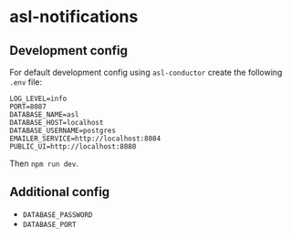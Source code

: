 # asl-notifications

## Development config

For default development config using `asl-conductor` create the following `.env` file:

```
LOG_LEVEL=info
PORT=8087
DATABASE_NAME=asl
DATABASE_HOST=localhost
DATABASE_USERNAME=postgres
EMAILER_SERVICE=http://localhost:8084
PUBLIC_UI=http://localhost:8080
```

Then `npm run dev`.

## Additional config

* `DATABASE_PASSWORD`
* `DATABASE_PORT`

